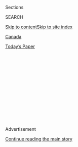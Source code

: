 <div id="app">

<div>

<div>

<div>

<div class="NYTAppHideMasthead css-1q2w90k e1suatyy0">

<div class="section css-ui9rw0 e1suatyy2">

<div class="css-eph4ug er09x8g0">

<div class="css-6n7j50">

</div>

<span class="css-1dv1kvn">Sections</span>

<div class="css-10488qs">

<span class="css-1dv1kvn">SEARCH</span>

</div>

[Skip to content](#site-content)[Skip to site
index](#site-index)

</div>

<div id="masthead-section-label" class="css-1wr3we4 eaxe0e00">

[Canada](https://www.nytimes.com/section/world/canada)

</div>

<div class="css-10698na e1huz5gh0">

</div>

</div>

<div id="masthead-bar-one" class="section hasLinks css-15hmgas e1csuq9d3">

<div class="css-uqyvli e1csuq9d0">

</div>

<div class="css-1uqjmks e1csuq9d1">

</div>

<div class="css-9e9ivx">

[](https://myaccount.nytimes.com/auth/login?response_type=cookie&client_id=vi)

</div>

<div class="css-1bvtpon e1csuq9d2">

[Today’s
Paper](https://www.nytimes.com/section/todayspaper)

</div>

</div>

</div>

</div>

<div data-aria-hidden="false">

<div id="site-content" data-role="main">

<div>

<div class="css-1aor85t" style="opacity:0.000000001;z-index:-1;visibility:hidden">

<div class="css-1hqnpie">

<div class="css-epjblv">

<span class="css-17xtcya">[Canada](/section/world/canada)</span><span class="css-x15j1o">|</span><span class="css-fwqvlz">How
a Growing Rift With Canada Is Unfolding in
China</span>

</div>

<div class="css-k008qs">

<div class="css-1iwv8en">

<span class="css-18z7m18"></span>

<div>

</div>

</div>

<span class="css-1n6z4y">https://nyti.ms/2RUwOxj</span>

<div class="css-1705lsu">

<div class="css-4xjgmj">

<div class="css-4skfbu" data-role="toolbar" data-aria-label="Social Media Share buttons, Save button, and Comments Panel with current comment count" data-testid="share-tools">

  - 
  - 
  - 
  - 
    
    <div class="css-6n7j50">
    
    </div>

  - 

</div>

</div>

</div>

</div>

</div>

</div>

<div id="NYT_TOP_BANNER_REGION" class="css-13pd83m">

</div>

<div id="top-wrapper" class="css-1sy8kpn">

<div id="top-slug" class="css-l9onyx">

Advertisement

</div>

[Continue reading the main
story](#after-top)

<div class="ad top-wrapper" style="text-align:center;height:100%;display:block;min-height:250px">

<div id="top" class="place-ad" data-position="top" data-size-key="top">

</div>

</div>

<div id="after-top">

</div>

</div>

<div id="sponsor-wrapper" class="css-1hyfx7x">

<div id="sponsor-slug" class="css-19vbshk">

Supported by

</div>

[Continue reading the main
story](#after-sponsor)

<div id="sponsor" class="ad sponsor-wrapper" style="text-align:center;height:100%;display:block">

</div>

<div id="after-sponsor">

</div>

</div>

Canada Letter

<div class="css-1vkm6nb ehdk2mb0">

# How a Growing Rift With Canada Is Unfolding in China

</div>

<div class="css-xt80pu e12qa4dv0">

<div class="css-18e8msd">

<div class="css-vp77d3 epjyd6m0">

<div class="css-1baulvz">

By [<span class="css-1baulvz last-byline" itemprop="name">Catherine
Porter</span>](https://www.nytimes.com/by/catherine-porter)

</div>

</div>

  - Jan. 18,
    2019

  - 
    
    <div class="css-4xjgmj">
    
    <div class="css-d8bdto" data-role="toolbar" data-aria-label="Social Media Share buttons, Save button, and Comments Panel with current comment count" data-testid="share-tools">
    
      - 
      - 
      - 
      - 
        
        <div class="css-6n7j50">
        
        </div>
    
      - 
    
    </div>
    
    </div>

</div>

<div class="css-tk9fsr">

[阅读简体中文版](https://cn.nytimes.com/world/20190121/canada-china-rift/ "Read in Simplified Chinese")[閱讀繁體中文版](https://cn.nytimes.com/world/20190121/canada-china-rift/zh-hant/ "Read in Traditional Chinese")

</div>

</div>

<div class="section meteredContent css-1r7ky0e" name="articleBody" itemprop="articleBody">

<div class="css-1fanzo5 StoryBodyCompanionColumn">

<div class="css-53u6y8">

Hello, Canada Letter readers. This is Catherine Porter, filling in for
Ian Austen. Like many Canadians, I have China on my mind this week.

</div>

</div>

<div class="css-79elbk" data-testid="photoviewer-wrapper">

<div class="css-z3e15g" data-testid="photoviewer-wrapper-hidden">

</div>

<div class="css-1a48zt4 ehw59r15" data-testid="photoviewer-children">

![<span class="css-16f3y1r e13ogyst0" data-aria-hidden="true">Chinese
President Xi Jinping (right) with Canadian Prime Minister Justin
Trudeau. A diplomatic rift between China and Canada has continued to
deepen after Robert Schellenberg, a Canadian citizen, was sentenced to
death this week for drug
trafficking.</span><span class="css-cnj6d5 e1z0qqy90" itemprop="copyrightHolder"><span class="css-1ly73wi e1tej78p0">Credit...</span><span>Lintao
Zhang/Getty
Images</span></span>](https://static01.nyt.com/images/2019/01/19/world/19canadaletter-1/merlin_149337141_d8fdf302-51ec-47f6-8e79-0e30f4c1764c-articleLarge.jpg?quality=75&auto=webp&disable=upscale)

</div>

</div>

<div class="css-1fanzo5 StoryBodyCompanionColumn">

<div class="css-53u6y8">

A little more than a year ago, Prime Minister Justin Trudeau was
traveling to Beijing, hoping for a free trade deal. How things have
changed. Since Canada carried out an American warrant and [arrested
Huawei's chief financial
officer](https://www.nytimes.com/2018/12/05/business/huawei-cfo-arrest-canada-extradition.html),
Meng Wanzhou, in the Vancouver airport last month, Canada seems to have
become enemy No. 1 of the Chinese government. The price has been steep
for three Canadians in particular: [Michael
Kovrig](https://www.nytimes.com/2018/12/11/world/asia/michael-kovrig-china-canada.html?module=inline)
and [Michael
Spavor](https://www.nytimes.com/2018/12/12/world/asia/michael-spavor-canadian-detained-china.html),
both detained in China and accused of threatening national security, as
well as [Robert
Schellenberg](https://www.nytimes.com/2019/01/16/world/asia/china-canada-schellenberg-death.html),
who was hastily retried this week for drug smuggling. His original
sentence of 15 years in prison was [replaced with the death
penalty](https://www.nytimes.com/2019/01/14/world/asia/china-canada-schellenberg-retrial.html).

*\[Want the Canada Letter in your inbox every week?* [*Sign up
here*](https://www.nytimes.com/newsletters/canada-letter)*.\]*

In Canada, the sentence has been viewed as a kind of international
ransom. But I wondered how the détente has been perceived in China. I
reached out to my colleague Chris Buckley. An Australian by birth, Chris
has lived in China for more than two decades and studied Chinese
Communist Party history at Renmin University in Beijing. He joined The
Times in 2012.

</div>

</div>

<div class="css-1fanzo5 StoryBodyCompanionColumn">

<div class="css-53u6y8">

**What is public opinion of Canada like in China now?**

It’s not simple. When I walk home from work at night, I pass close by
the newly opened Canada Goose store in Beijing, and there have been long
lines of people waiting to go in. On the other hand, I think that most
Chinese people accept their government’s view that Huawei is being
victimized in the West and that Meng Wanzhou was unfairly arrested in
Canada.

**How has the Schellenberg case been reported in Chinese media?**

It’s been getting attention here in China, too, though not on the same
level as it has received in Canada. The cases of Michael Kovrig and
Michael Spavor were reported in the Chinese media, mostly accounts of
their arrests and the Chinese foreign ministry’s pushback against
criticism. Robert Schellenberg’s appeal hearing and detention attracted
more media attention, using the court’s account of the trial. Throughout
all this, the Global Times, which is a brashly nationalist newspaper and
website, has led the way in criticizing the Canadian
government.

</div>

</div>

<div class="css-79elbk" data-testid="photoviewer-wrapper">

<div class="css-z3e15g" data-testid="photoviewer-wrapper-hidden">

</div>

<div class="css-1a48zt4 ehw59r15" data-testid="photoviewer-children">

<div class="css-1xdhyk6 erfvjey0">

<span class="css-1ly73wi e1tej78p0">Image</span>

<div class="css-zjzyr8">

<div data-testid="lazyimage-container" style="height:257.77777777777777px">

</div>

</div>

</div>

<span class="css-16f3y1r e13ogyst0" data-aria-hidden="true">Robert Lloyd
Schellenberg was retried on drug trafficking charges in China this week
and was sentenced to
death.</span><span class="css-cnj6d5 e1z0qqy90" itemprop="copyrightHolder"><span class="css-1ly73wi e1tej78p0">Credit...</span><span>Intermediate
Peoples’ Court of Dalian</span></span>

</div>

</div>

<div class="css-1fanzo5 StoryBodyCompanionColumn">

<div class="css-53u6y8">

**Reporters were invited to observe the trial. Why would China do
that?**

It’s very unusual for foreign reporters to be allowed in to watch
criminal trials. I’ve never been inside a Chinese criminal trial. The
court hasn’t said exactly why it made an exception in Mr. Schellenberg’s
case. But I suspect two reasons. First, the court and government wanted
to show that he received what counts for a proper hearing in China.
Second, if Mr. Schellenberg is being used as a bargaining chip, it makes
sense for the Chinese government to publicize the trial.

**How unusual is it in China for a pending execution to be publicized?**

In heinous murders and crimes like that, the government often publicizes
executions. In a case like this — a drug smuggling case involving a
foreigner — it is much less common. This might be the Chinese government
sending a warning to potential drug traffickers, or maybe a way of
putting pressure on Canada.

</div>

</div>

<div class="css-1fanzo5 StoryBodyCompanionColumn">

<div class="css-53u6y8">

**What is the feeling among foreigners inside China now?**

Foreigners from Western countries, especially Canada, have been a bit
spooked by the arrests. There is certainly not a mass exit of Westerners
from China. But I think there is a subsection of people who, like
Michael Kovrig — a former diplomat who worked for a policy NGO — have a
government job background and talk to Chinese academics and officials
for their work. For them, especially, his arrest seems to have been
unnerving.

</div>

</div>

<div class="css-79elbk" data-testid="photoviewer-wrapper">

<div class="css-z3e15g" data-testid="photoviewer-wrapper-hidden">

</div>

<div class="css-1a48zt4 ehw59r15" data-testid="photoviewer-children">

<div class="css-1xdhyk6 erfvjey0">

<span class="css-1ly73wi e1tej78p0">Image</span>

<div class="css-zjzyr8">

<div data-testid="lazyimage-container" style="height:264.22222222222223px">

</div>

</div>

</div>

<span class="css-16f3y1r e13ogyst0" data-aria-hidden="true">Meng
Wanzhou, the chief financial officer of Huawei, leaving her home in
Vancouver last month with a security
guard.</span><span class="css-cnj6d5 e1z0qqy90" itemprop="copyrightHolder"><span class="css-1ly73wi e1tej78p0">Credit...</span><span>Jonathan
Hayward/The Canadian Press, via Associated Press</span></span>

</div>

</div>

<div class="css-1fanzo5 StoryBodyCompanionColumn">

<div class="css-53u6y8">

**Where do you see this going?**

Ms. Meng’s fight against possible extradition to the United States could
take many months, even longer. How long it takes for Mr. Schellenberg to
work through his appeal and other means for seeking clemency depends
very much on how slow or fast the Chinese government wants to go. So for
Mr. Schellenberg this could be a long, agonizing wait. Meanwhile, Mr.
Kovrig and Mr. Spavor remain in detention and haven’t even been formally
charged with specific crimes. So I think this story will be in the news
for many months to come, and maybe longer.

*\_\_\_*

*This week’s Trans Canada and Around The Times highlights were compiled
by Lindsey Wiebe, the Canada audience growth editor.*

## Trans Canada

—Robert Lloyd Schellenberg plans to appeal after being [sentenced to
death for drug
smuggling](https://www.nytimes.com/2019/01/14/world/asia/china-canada-schellenberg-retrial.html?module=inline)
this week in China, amid a deepening diplomatic rift between Canada and
China.

—The 18-year-old who fled Saudi Arabia [is ready to experience life as a
teenager in
Canada](https://www.nytimes.com/2019/01/14/world/canada/rahaf-mohammed-alqunun-interview.html).
She’s less sure about the cold.

—Violent disaster footage used in the Netflix movie “Bird Box” may have
looked like realistic C.G.I. But the scenes were [real
footage](https://www.nytimes.com/2019/01/17/arts/television/bird-box-netflix-explosion.html)
from the 2013 rail explosion that killed 47 people in Lac-Mégantic,
Quebec.

—In a show of classic Canadian niceness, the country’s air traffic
controllers [sent pizza to their American
counterparts](https://www.nytimes.com/2019/01/14/world/canada/shutdown-air-traffic-controllers-pizza.html),
who are working without pay during the U.S. government shutdown.

—Now in its fifth season, [Schitt’s Creek is light, loopy and
feel-good](https://www.nytimes.com/2019/01/15/arts/television/schitts-creek-season-5.html)
in the best possible ways, writes television critic Margaret Lyons of
the Canadian sitcom.

## Around The Times

—How is glacier loss affecting the hundreds of millions of people who
depend on them for water? [See the impact in
Kazakhstan](https://www.nytimes.com/interactive/2019/01/15/climate/melting-glaciers-globally.html?emc=edit_aust_20190117&amp;nl=nyt-australia&amp;nlid=6007619620190117&amp;te=1),
in stunning detail.

—An orca pod that made headlines after a mother whale carried her dead
calf for 17 days has another new baby. [This calf looks
healthy](https://www.nytimes.com/2019/01/17/science/orca-calf-seattle.html)
so far — and it could be a lifeline for the group.

—It’s mid-January, and your Marie Kondo-inspired organizing efforts have
come up short. It might be time to [call on the
pros](https://www.nytimes.com/2019/01/16/smarter-living/professional-organizers-productivity-clutter.html?fallback=0&recId=1FukyvaGEjyn7aw714343SyAc60&locked=1&geoContinent=NA&geoRegion=ON&recAlloc=control&geoCountry=CA&blockId=home-living-vi&imp_id=139870849&action=click&module=Smarter%20Living&pgtype=Homepage).

—Most of the couples in the young penguin colony weren’t very promising
parents — with two exceptions. Sphen and Magic, [the gay penguins of
Sydney’s
aquarium,](https://www.nytimes.com/2019/01/15/style/gay-penguins-australia.html)
are now raising a chick of their own.

</div>

</div>

</div>

<div>

</div>

<div>

</div>

<div>

</div>

<div>

<div id="bottom-wrapper" class="css-1ede5it">

<div id="bottom-slug" class="css-l9onyx">

Advertisement

</div>

[Continue reading the main
story](#after-bottom)

<div id="bottom" class="ad bottom-wrapper" style="text-align:center;height:100%;display:block;min-height:90px">

</div>

<div id="after-bottom">

</div>

</div>

</div>

</div>

</div>

## Site Index

<div>

</div>

## Site Information Navigation

  - [© <span>2020</span> <span>The New York Times
    Company</span>](https://help.nytimes.com/hc/en-us/articles/115014792127-Copyright-notice)

<!-- end list -->

  - [NYTCo](https://www.nytco.com/)
  - [Contact
    Us](https://help.nytimes.com/hc/en-us/articles/115015385887-Contact-Us)
  - [Work with us](https://www.nytco.com/careers/)
  - [Advertise](https://nytmediakit.com/)
  - [T Brand Studio](http://www.tbrandstudio.com/)
  - [Your Ad
    Choices](https://www.nytimes.com/privacy/cookie-policy#how-do-i-manage-trackers)
  - [Privacy](https://www.nytimes.com/privacy)
  - [Terms of
    Service](https://help.nytimes.com/hc/en-us/articles/115014893428-Terms-of-service)
  - [Terms of
    Sale](https://help.nytimes.com/hc/en-us/articles/115014893968-Terms-of-sale)
  - [Site
    Map](https://spiderbites.nytimes.com)
  - [Help](https://help.nytimes.com/hc/en-us)
  - [Subscriptions](https://www.nytimes.com/subscription?campaignId=37WXW)

</div>

</div>

</div>

</div>
